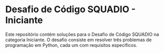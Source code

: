# Desafio de Código SQUADIO - Iniciante
Este repositório contém soluções para o Desafio de Código SQUADIO na categoria Iniciante. O desafio consiste em resolver três problemas de programação em Python, cada um com requisitos específicos.
